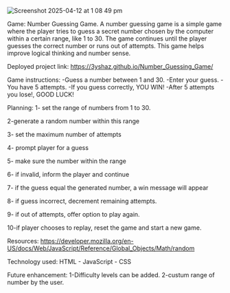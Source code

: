 
![Screenshot 2025-04-12 at 1 08 49 pm](https://github.com/user-attachments/assets/e99539d3-258c-4364-884c-eef5a47bbc0e)

Game: Number Guessing Game.
A number guessing game is a simple game where the player tries to guess a secret number chosen by the computer within a certain range, like 1 to 30.
The game continues until the player guesses the correct number or runs out of attempts. This game helps improve logical thinking and number sense.

Deployed project link:
https://3yshaz.github.io/Number_Guessing_Game/

Game instructions: 
-Guess a number between 1 and 30.
-Enter your guess.
-You have 5 attempts.
-If you guess correctly, YOU WIN!
-After 5 attempts you lose!, GOOD LUCK!

Planning: 
1- set the range of numbers from 1 to 30.

2-generate a random number within this range

3- set the maximum number of attempts

4- prompt player for a guess

5- make sure the number within the range

6- if invalid, inform the player and continue

7- if the guess equal the generated number, a win message will appear

8- if guess incorrect, decrement remaining attempts.

9- if out of attempts, offer option to play again.

10-if player chooses to replay, reset the game and start a new game.

Resources: 
https://developer.mozilla.org/en-US/docs/Web/JavaScript/Reference/Global_Objects/Math/random

Technology used:
HTML - JavaScript - CSS

Future enhancement:
1-Difficulty levels can be added.
2-custum range of number by the user.

 
